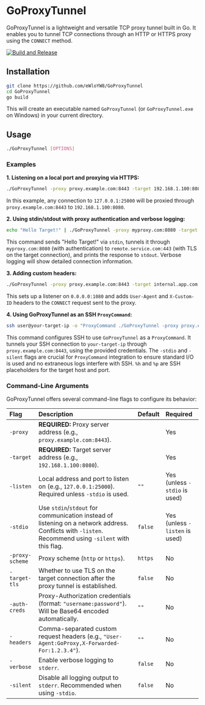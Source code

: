 # GoProxyTunnel

GoProxyTunnel is a lightweight and versatile TCP proxy tunnel built in Go. It enables you to tunnel TCP connections through an HTTP or HTTPS proxy using the `CONNECT` method.

[![Build and Release](https://github.com/eWloYW8/GoProxyTunnel/actions/workflows/build.yml/badge.svg)](https://github.com/eWloYW8/GoProxyTunnel/actions/workflows/build.yml)

## Installation

```bash
git clone https://github.com/eWloYW8/GoProxyTunnel
cd GoProxyTunnel
go build
```

This will create an executable named `GoProxyTunnel` (or `GoProxyTunnel.exe` on Windows) in your current directory.

## Usage

```bash
./GoProxyTunnel [OPTIONS]
```

### Examples

**1. Listening on a local port and proxying via HTTPS:**

```bash
./GoProxyTunnel -proxy proxy.example.com:8443 -target 192.168.1.100:8080 -listen 127.0.0.1:25000
```

In this example, any connection to `127.0.0.1:25000` will be proxied through `proxy.example.com:8443` to `192.168.1.100:8080`.

**2. Using stdin/stdout with proxy authentication and verbose logging:**

```bash
echo "Hello Target!" | ./GoProxyTunnel -proxy myproxy.com:8080 -target remote.service.com:443 -auth-creds "user:pass" -target-tls -stdio -verbose
```

This command sends "Hello Target\!" via `stdin`, tunnels it through `myproxy.com:8080` (with authentication) to `remote.service.com:443` (with TLS on the target connection), and prints the response to `stdout`. Verbose logging will show detailed connection information.

**3. Adding custom headers:**

```bash
./GoProxyTunnel -proxy proxy.example.com:8443 -target internal.app.com:80 -listen 0.0.0.0:1080 -headers "User-Agent:MyProxyClient,X-Custom-ID:12345"
```

This sets up a listener on `0.0.0.0:1080` and adds `User-Agent` and `X-Custom-ID` headers to the `CONNECT` request sent to the proxy.

**4. Using GoProxyTunnel as an SSH `ProxyCommand`:**

```bash
ssh user@your-target-ip -o "ProxyCommand ./GoProxyTunnel -proxy proxy.example.com:8443 -target %h:%p -auth-creds 'your_username:your_password' -stdio -silent"
```

This command configures SSH to use `GoProxyTunnel` as a `ProxyCommand`. It tunnels your SSH connection to `your-target-ip` through `proxy.example.com:8443`, using the provided credentials. The `-stdio` and `-silent` flags are crucial for `ProxyCommand` integration to ensure standard I/O is used and no extraneous logs interfere with SSH. `%h` and `%p` are SSH placeholders for the target host and port.

### Command-Line Arguments

GoProxyTunnel offers several command-line flags to configure its behavior:

| Flag                 | Description                                                                                                                                           | Default       | Required                       |
| :------------------- | :---------------------------------------------------------------------------------------------------------------------------------------------------- | :------------ | :----------------------------- |
| `-proxy`             | **REQUIRED:** Proxy server address (e.g., `proxy.example.com:8443`).                                                                                    |               | Yes                            |
| `-target`            | **REQUIRED:** Target server address (e.g., `192.168.1.100:8080`).                                                                                         |               | Yes                            |
| `-listen`            | Local address and port to listen on (e.g., `127.0.0.1:25000`). Required unless `-stdio` is used.                                                          | `""`          | Yes (unless `-stdio` is used)  |
| `-stdio`             | Use `stdin`/`stdout` for communication instead of listening on a network address. Conflicts with `-listen`. Recommend using `-silent` with this flag. | `false`       | Yes (unless `-listen` is used) |
| `-proxy-scheme`      | Proxy scheme (`http` or `https`).                                                                                                                     | `https`       | No                             |
| `-target-tls`        | Whether to use TLS on the target connection after the proxy tunnel is established.                                                                      | `false`       | No                             |
| `-auth-creds`        | Proxy-Authorization credentials (format: `"username:password"`). Will be Base64 encoded automatically.                                                | `""`          | No                             |
| `-headers`           | Comma-separated custom request headers (e.g., `"User-Agent:GoProxy,X-Forwarded-For:1.2.3.4"`).                                                         | `""`          | No                             |
| `-verbose`           | Enable verbose logging to `stderr`.                                                                                                                   | `false`       | No                             |
| `-silent`            | Disable all logging output to `stderr`. Recommended when using `-stdio`.                                                                               | `false`       | No                             |

